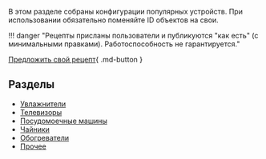 В этом разделе собраны конфигурации популярных устройств. При использовании обязательно поменяйте ID объектов на свои.

!!! danger "Рецепты присланы пользователи и публикуются "как есть" (с минимальными правками). Работоспособность не гарантируется."

[Предложить свой рецепт](https://forms.yandex.ru/u/62b456db0c134229d975d1e3/){ .md-button }

## Разделы

* [Увлажнители](humidifier.md)
* [Телевизоры](tv.md)
* [Посудомоечные машины](dishwasher.md)
* [Чайники](kettle.md)
* [Обогреватели](heater.md)
* [Прочее](other.md)
